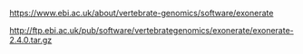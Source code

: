 
https://www.ebi.ac.uk/about/vertebrate-genomics/software/exonerate

http://ftp.ebi.ac.uk/pub/software/vertebrategenomics/exonerate/exonerate-2.4.0.tar.gz

